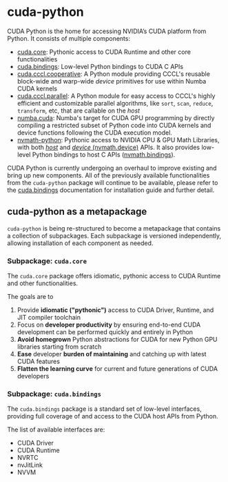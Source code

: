 # cuda-python

CUDA Python is the home for accessing NVIDIA’s CUDA platform from Python. It consists of multiple components:

* [cuda.core](https://nvidia.github.io/cuda-python/cuda-core/latest): Pythonic access to CUDA Runtime and other core functionalities
* [cuda.bindings](https://nvidia.github.io/cuda-python/cuda-bindings/latest): Low-level Python bindings to CUDA C APIs
* [cuda.cccl.cooperative](https://nvidia.github.io/cccl/cuda_cooperative/): A Python module providing CCCL's reusable block-wide and warp-wide *device* primitives for use within Numba CUDA kernels
* [cuda.cccl.parallel](https://nvidia.github.io/cccl/cuda_parallel/): A Python module for easy access to CCCL's highly efficient and customizable parallel algorithms, like `sort`, `scan`, `reduce`, `transform`, etc, that are callable on the *host*
* [numba.cuda](https://nvidia.github.io/numba-cuda/): Numba's target for CUDA GPU programming by directly compiling a restricted subset of Python code into CUDA kernels and device functions following the CUDA execution model.
* [nvmath-python](https://docs.nvidia.com/cuda/nvmath-python/latest): Pythonic access to NVIDIA CPU & GPU Math Libraries, with both [*host*](https://docs.nvidia.com/cuda/nvmath-python/latest/overview.html#host-apis) and [*device* (nvmath.device)](https://docs.nvidia.com/cuda/nvmath-python/latest/overview.html#device-apis) APIs. It also provides low-level Python bindings to host C APIs ([nvmath.bindings](https://docs.nvidia.com/cuda/nvmath-python/latest/bindings/index.html)).

CUDA Python is currently undergoing an overhaul to improve existing and bring up new components. All of the previously available functionalities from the `cuda-python` package will continue to be available, please refer to the [cuda.bindings](https://nvidia.github.io/cuda-python/cuda-bindings/latest) documentation for installation guide and further detail.

## cuda-python as a metapackage

`cuda-python` is being re-structured to become a metapackage that contains a collection of subpackages. Each subpackage is versioned independently, allowing installation of each component as needed.

### Subpackage: `cuda.core`

The `cuda.core` package offers idiomatic, pythonic access to CUDA Runtime and other functionalities.

The goals are to

1. Provide **idiomatic ("pythonic")** access to CUDA Driver, Runtime, and JIT compiler toolchain
2. Focus on **developer productivity** by ensuring end-to-end CUDA development can be performed quickly and entirely in Python
3. **Avoid homegrown** Python abstractions for CUDA for new Python GPU libraries starting from scratch
4. **Ease** developer **burden of maintaining** and catching up with latest CUDA features
5. **Flatten the learning curve** for current and future generations of CUDA developers

### Subpackage: `cuda.bindings`

The `cuda.bindings` package is a standard set of low-level interfaces, providing full coverage of and access to the CUDA host APIs from Python.

The list of available interfaces are:

* CUDA Driver
* CUDA Runtime
* NVRTC
* nvJitLink
* NVVM
